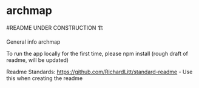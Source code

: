 # archmap

#README UNDER CONSTRUCTION 🏗

General info
archmap

To run the app locally for the first time, please npm install (rough draft of readme, will be updated)

Readme Standards: https://github.com/RichardLitt/standard-readme - Use this when creating the readme
